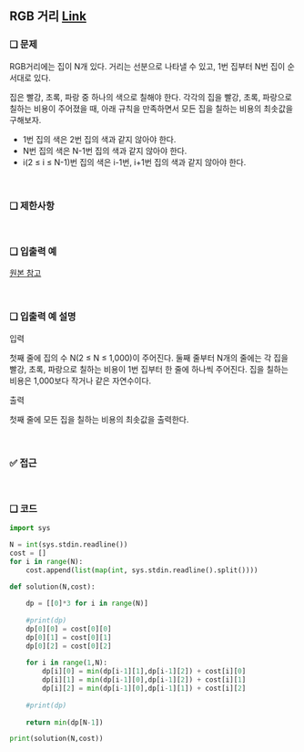 ## RGB 거리 [Link](https://www.acmicpc.net/problem/1149)

### ❑ 문제
RGB거리에는 집이 N개 있다. 거리는 선분으로 나타낼 수 있고, 1번 집부터 N번 집이 순서대로 있다.

집은 빨강, 초록, 파랑 중 하나의 색으로 칠해야 한다. 각각의 집을 빨강, 초록, 파랑으로 칠하는 비용이 주어졌을 때, 아래 규칙을 만족하면서 모든 집을 칠하는 비용의 최솟값을 구해보자.

- 1번 집의 색은 2번 집의 색과 같지 않아야 한다.
- N번 집의 색은 N-1번 집의 색과 같지 않아야 한다.
- i(2 ≤ i ≤ N-1)번 집의 색은 i-1번, i+1번 집의 색과 같지 않아야 한다.

<br>

### ❑ 제한사항

<br>

### ❑ 입출력 예
[원본 참고](https://www.acmicpc.net/problem/1149)

<br>

### ❑ 입출력 예 설명

입력

첫째 줄에 집의 수 N(2 ≤ N ≤ 1,000)이 주어진다. 둘째 줄부터 N개의 줄에는 각 집을 빨강, 초록, 파랑으로 칠하는 비용이 1번 집부터 한 줄에 하나씩 주어진다. 집을 칠하는 비용은 1,000보다 작거나 같은 자연수이다.

출력

첫째 줄에 모든 집을 칠하는 비용의 최솟값을 출력한다.

<br>

### ✅ 접근

<br>

### ❑ 코드
```Python
import sys

N = int(sys.stdin.readline())
cost = []
for i in range(N):
    cost.append(list(map(int, sys.stdin.readline().split())))

def solution(N,cost):
    
    dp = [[0]*3 for i in range(N)]
    
    #print(dp)
    dp[0][0] = cost[0][0]
    dp[0][1] = cost[0][1]
    dp[0][2] = cost[0][2]
    
    for i in range(1,N):
        dp[i][0] = min(dp[i-1][1],dp[i-1][2]) + cost[i][0]
        dp[i][1] = min(dp[i-1][0],dp[i-1][2]) + cost[i][1]
        dp[i][2] = min(dp[i-1][0],dp[i-1][1]) + cost[i][2]
    
    #print(dp)
    
    return min(dp[N-1])

print(solution(N,cost))

```